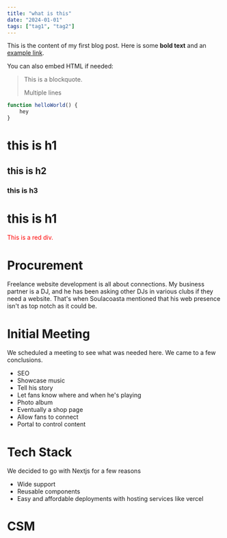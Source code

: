 ```yaml
---
title: "what is this"
date: "2024-01-01"
tags: ["tag1", "tag2"]
---
```


This is the content of my first blog post. Here is some **bold text** and an [example link](https://example.com).

You can also embed HTML if needed:

> This is a blockquote.
>
> Multiple lines

```javascript
function helloWorld() {
    hey
}
```

# this is h1

## this is h2

### this is h3

<h1>this is h1</h1>

<div style="color: red;">This is a red div.</div>

# Procurement

Freelance website development is all about connections. My business partner is a DJ, and he has been asking other DJs in various clubs if they need a website. That's when Soulacoasta mentioned that his web presence isn't as top notch as it could be.

# Initial Meeting

We scheduled a meeting to see what was needed here. We came to a few conclusions.

- SEO
- Showcase music
- Tell his story
- Let fans know where and when he's playing
- Photo album
- Eventually a shop page
- Allow fans to connect
- Portal to control content

# Tech Stack

We decided to go with Nextjs for a few reasons

- Wide support
- Reusable components
- Easy and affordable deployments with hosting services like vercel

# CSM
